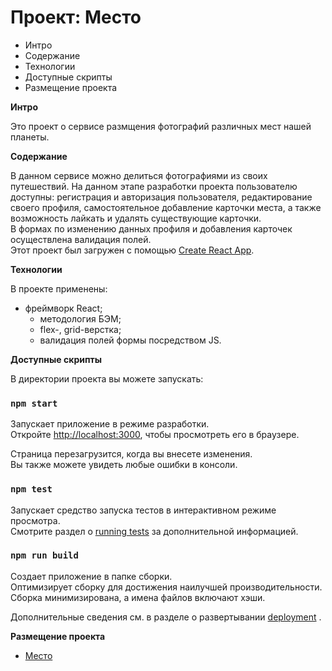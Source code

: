 # Проект: Место

* Интро
* Содержание
* Технологии
* Доступные скрипты
* Размещение проекта

**Интро**

Это проект о сервисе размщения фотографий различных мест нашей планеты.

**Содержание**

В данном сервисе можно делиться фотографиями из своих путешествий.
На данном этапе разработки проекта пользователю доступны:
регистрация и авторизация пользователя,
редактирование своего профиля, 
самостоятельное добавление карточки места, 
а также возможность лайкать и удалять существующие карточки.\
В формах по изменению данных профиля и добавления карточек осуществлена валидация полей.\
Этот проект был загружен с помощью [Create React App](https://github.com/facebook/create-react-app).


**Технологии**

В проекте применены:
* фреймворк React;
  * методология БЭМ;
  * flex-, grid-верстка;
  * валидация полей формы посредством JS.

**Доступные скрипты**

В директории проекта вы можете запускать:

### `npm start`

Запускает приложение в режиме разработки.\
Откройте [http://localhost:3000](http://localhost:3000), чтобы просмотреть его в браузере.

Страница перезагрузится, когда вы внесете изменения.\
Вы также можете увидеть любые ошибки в консоли.

### `npm test`

Запускает средство запуска тестов в интерактивном режиме просмотра.\
Смотрите раздел о [running tests](https://facebook.github.io/create-react-app/docs/running-tests) за дополнительной информацией.

### `npm run build`

Создает приложение в папке сборки.\
Оптимизирует сборку для достижения наилучшей производительности.
Сборка минимизирована, а имена файлов включают хэши.

Дополнительные сведения см. в разделе о развертывании [deployment](https://facebook.github.io/create-react-app/docs/deployment) .

**Размещение проекта**
* [Место](https://svetlanapivovarova.github.io/react-mesto-auth/)
